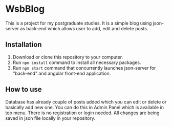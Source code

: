 # WsbBlog

This is a project for my postgraduate studies. It is a simple blog using json-server as back-end which allows user to add, edit and delete posts.

## Installation

1. Download or clone this repository to your computer.
2. Run `npm install` command to install all necessary packages.
3. Run `npm start` command that concurrently launches json-server for "back-end" and angular front-end application.

## How to use

Database has already couple of posts added which you can edit or delete or basically add new one. You can do this in Admin Panel which is available in top menu. There is no registration or login needed. All changes are being saved in json file locally in your repository.